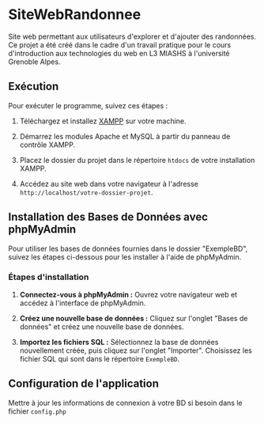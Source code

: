 # SiteWebRandonnee

Site web permettant aux utilisateurs d'explorer et d'ajouter des randonnées. Ce projet a été créé dans le cadre d'un travail pratique pour le cours d'introduction aux technologies du web en L3 MIASHS à l'université Grenoble Alpes.

## Exécution

Pour exécuter le programme, suivez ces étapes :

1. Téléchargez et installez [XAMPP](https://www.apachefriends.org/index.html) sur votre machine.

2. Démarrez les modules Apache et MySQL à partir du panneau de contrôle XAMPP.

3. Placez le dossier du projet dans le répertoire `htdocs` de votre installation XAMPP.

4. Accédez au site web dans votre navigateur à l'adresse `http://localhost/votre-dossier-projet`.

## Installation des Bases de Données avec phpMyAdmin

Pour utiliser les bases de données fournies dans le dossier "ExempleBD", suivez les étapes ci-dessous pour les installer à l'aide de phpMyAdmin.

### Étapes d'installation

1. **Connectez-vous à phpMyAdmin :** Ouvrez votre navigateur web et accédez à l'interface de phpMyAdmin.

2. **Créez une nouvelle base de données :** Cliquez sur l'onglet "Bases de données" et créez une nouvelle base de données.

3. **Importez les fichiers SQL :** Sélectionnez la base de données nouvellement créée, puis cliquez sur l'onglet "Importer". Choisissez les fichier SQL qui sont dans le répertoire `ExempleBD`.

## Configuration de l'application

Mettre à jour les informations de connexion à votre BD si besoin dans le fichier `config.php`
